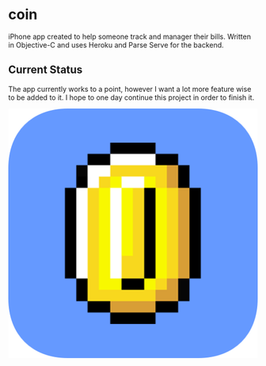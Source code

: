 # coin
iPhone app created to help someone track and manager their bills. Written in Objective-C and uses Heroku and Parse Serve for the backend.

## Current Status
The app currently works to a point, however I want a lot more feature wise to be added to it. I hope to one day continue this project in order to finish it.

![App Icon](AppIcon.png)
